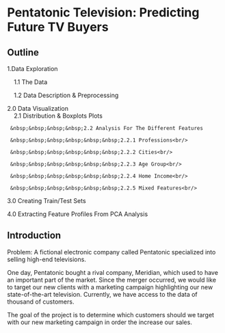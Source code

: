 # Pentatonic Television: Predicting Future TV Buyers

## Outline
1.Data Exploration<br/>
    
   &nbsp;&nbsp;&nbsp;&nbsp;1.1 The Data
    
   &nbsp;&nbsp;&nbsp;&nbsp;1.2 Data Description & Preprocessing<br/>

2.0 Data Visualization<br/>
     &nbsp;&nbsp;&nbsp;&nbsp;2.1 Distribution & Boxplots Plots
     
     &nbsp;&nbsp;&nbsp;&nbsp;2.2 Analysis For The Different Features
         
     &nbsp;&nbsp;&nbsp;&nbsp;&nbsp;&nbsp;2.2.1 Professions<br/>
         
     &nbsp;&nbsp;&nbsp;&nbsp;&nbsp;&nbsp;2.2.2 Cities<br/>
         
     &nbsp;&nbsp;&nbsp;&nbsp;&nbsp;&nbsp;2.2.3 Age Group<br/>
         
     &nbsp;&nbsp;&nbsp;&nbsp;&nbsp;&nbsp;2.2.4 Home Income<br/>
         
     &nbsp;&nbsp;&nbsp;&nbsp;&nbsp;&nbsp;2.2.5 Mixed Features<br/>       

3.0 Creating Train/Test Sets<br/>

4.0 Extracting Feature Profiles From PCA Analysis<br/>


## Introduction

Problem: A fictional electronic company called Pentatonic specialized into selling high-end televisions.

One day, Pentatonic bought a rival company, Meridian, which used to have an important part of the market. Since the merger occurred, we would like to target our new clients with a marketing campaign highlighting our new state-of-the-art television. Currently, we have access to the data of thousand of customers.

The goal of the project is to determine which customers should we target with our new marketing campaign in order the increase our sales.

